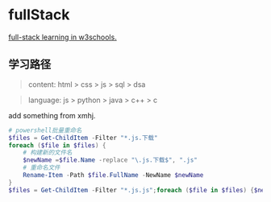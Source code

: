 # fullStack
[full-stack learning in w3schools.](https://www.w3schools.com/)

## 学习路径

> content: html > css > js > sql > dsa

> language: js > python > java > c++ > c

add something from xmhj.

```powershell
# powershell批量重命名
$files = Get-ChildItem -Filter "*.js.下载"
foreach ($file in $files) {
    # 构建新的文件名
    $newName =$file.Name -replace "\.js.下载$", ".js"
    # 重命名文件
    Rename-Item -Path $file.FullName -NewName $newName
}
$files = Get-ChildItem -Filter "*.js.js";foreach ($file in $files) {$newName =$file.Name -replace "\.js.js$", ".js";Rename-Item -Path $file.FullName -NewName $newName;}
```